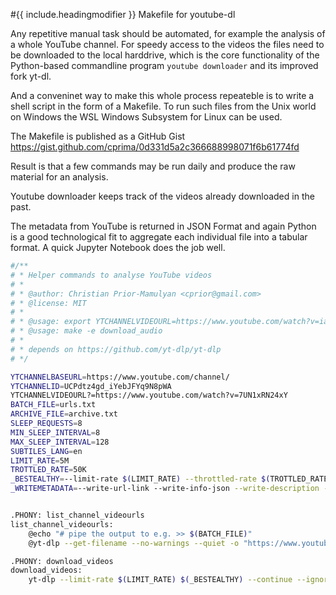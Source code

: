 #{{ include.headingmodifier }} Makefile for youtube-dl

Any repetitive manual task should be automated, for example the analysis of a whole YouTube channel.
For speedy access to the videos the files need to be downloaded to the local harddrive, which is the core functionality of the Python-based commandline program `youtube downloader` and its improved fork yt-dl.

And a conveninet way to make this whole process repeateble is to write a shell script in the form of a Makefile. To run such files from the Unix world on Windows the WSL Windows Subsystem for Linux can be used.

The Makefile is published as a GitHub Gist https://gist.github.com/cprima/0d331d5a2c366688998071f6b61774fd

Result is that a few commands may be run daily and produce the raw material for an analysis.

Youtube downloader keeps track of the videos already downloaded in the past.

The metadata from YouTube is returned in JSON Format and again Python is a good technological fit to aggregate each individual file into a tabular format. A quick Jupyter Notebook does the job well.


```bash
#/**
# * Helper commands to analyse YouTube videos
# *
# * @author: Christian Prior-Mamulyan <cprior@gmail.com>
# * @license: MIT
# *
# * @usage: export YTCHANNELVIDEOURL=https://www.youtube.com/watch?v=iavXywwUh1c
# * @usage: make -e download_audio
# *
# * depends on https://github.com/yt-dlp/yt-dlp
# */

YTCHANNELBASEURL=https://www.youtube.com/channel/
YTCHANNELID=UCPdtz4gd_iYebJFYq9N8pWA
YTCHANNELVIDEOURL?=https://www.youtube.com/watch?v=7UN1xRN24xY
BATCH_FILE=urls.txt
ARCHIVE_FILE=archive.txt
SLEEP_REQUESTS=8
MIN_SLEEP_INTERVAL=8
MAX_SLEEP_INTERVAL=128
SUBTILES_LANG=en
LIMIT_RATE=5M
TROTTLED_RATE=50K
_BESTEALTHY=--limit-rate $(LIMIT_RATE) --throttled-rate $(TROTTLED_RATE) --min-sleep-interval $(MIN_SLEEP_INTERVAL) --max-sleep-interval $(MAX_SLEEP_INTERVAL) --sleep-requests $(SLEEP_REQUESTS)
_WRITEMETADATA=--write-url-link --write-info-json --write-description --write-info-json --write-thumbnail --write-auto-subs --sub-lang $(SUBTILES_LANG)


.PHONY: list_channel_videourls
list_channel_videourls:
	@echo "# pipe the output to e.g. >> $(BATCH_FILE)"
	@yt-dlp --get-filename --no-warnings --quiet -o "https://www.youtube.com/watch?v=%(id)s" $(addprefix $(YTCHANNELBASEURL),$(YTCHANNELID))

.PHONY: download_videos
download_videos:
	yt-dlp --limit-rate $(LIMIT_RATE) $(_BESTEALTHY) --continue --ignore-errors --no-overwrites --output "%(upload_date)s_%(acodec)s_%(asr)s_%(title)s.%(ext)s" --batch-file $(BATCH_FILE) $(_WRITEMETADATA)

```

